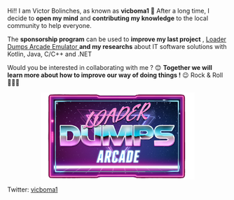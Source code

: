 Hi!! I am Victor Bolinches, as known as **vicboma1** 🤠
After a long time, I decide to **open my mind** and **contributing my knowledge** to the local community to help everyone.

The **sponsorship program** can be used to **improve my last project** , [Loader Dumps Arcade Emulator ](https://github.com/vicboma1/loaderDumpsArcade) **and my researchs** about IT software solutions with Kotlin, Java, C/C++ and .NET

Would you be interested in collaborating with me ?  😊 
**Together we will learn more about how to improve our way of doing things !** 😉
Rock & Roll 🤘🤘🤘

<p align="center">
    <img src="https://github.com/vicboma1/loaderDumpsArcade-media/blob/master/Assets/Images/logo2020.png" align="center" height="200" width="350">
</p>

Twitter: [vicboma1](https://twitter.com/vicboma1)
